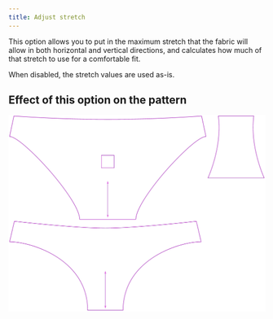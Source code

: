 ```yaml
---
title: Adjust stretch
---
```


This option allows you to put in the maximum stretch that the fabric will allow in both horizontal and vertical directions, and calculates how much of that stretch to use for a comfortable fit.

When disabled, the stretch values are used as-is.


## Effect of this option on the pattern
![This image shows the effect of this option by superimposing several variants that have a different value for this option](unice_adjuststretch_sample.svg "Effect of this option on the pattern")
